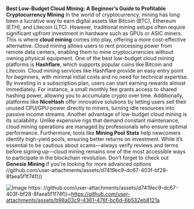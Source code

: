 **Best Low-Budget Cloud Mining: A Beginner’s Guide to Profitable Cryptocurrency Mining**
In the world of cryptocurrency, mining has long been a lucrative way to earn digital assets like Bitcoin (BTC), Ethereum (ETH), and Litecoin (LTC). However, traditional mining setups often require significant upfront investment in hardware such as GPUs or ASIC miners. This is where **cloud mining** comes into play, offering a more cost-effective alternative. Cloud mining allows users to rent processing power from remote data centers, enabling them to mine cryptocurrencies without owning physical equipment. One of the best low-budget cloud mining platforms is **Hashflare**, which supports popular coins like Bitcoin and Litecoin.
Cloud mining services like Hashflare provide an easy entry point for beginners, with minimal initial costs and no need for technical expertise. By investing in a subscription plan, users can start earning rewards almost immediately. For instance, a small monthly fee grants access to shared hashing power, allowing you to accumulate crypto over time. Additionally, platforms like **NiceHash** offer innovative solutions by letting users sell their unused CPU/GPU power directly to miners, turning idle resources into passive income streams.
Another advantage of low-budget cloud mining is its scalability. Unlike expensive rigs that demand constant maintenance, cloud mining operations are managed by professionals who ensure optimal performance. Furthermore, tools like **Mining Pool Stats** help newcomers identify high-yield pools, ensuring better returns on investment. While it’s essential to be cautious about scams—always verify reviews and terms before signing up—cloud mining remains one of the most accessible ways to participate in the blockchain revolution. Don’t forget to check out **Genesis Mining** if you’re looking for more advanced options
 //github.com/user-attachments/assets/d7419ec9-dc67-403f-bf28-8faea5f1f74f)))

![Image](https://github.com/user-attachments/assets/d7419ec9-dc67-403f-bf28-8faea5f1f74f)
https: //github.com/user-attachments/assets/d7419ec9-dc67-403f-bf28-8faea5f1f74f))=https://github.com/user-attachments/assets/b98a03c9-4361-476f-bc6d-6b532eb8121a
